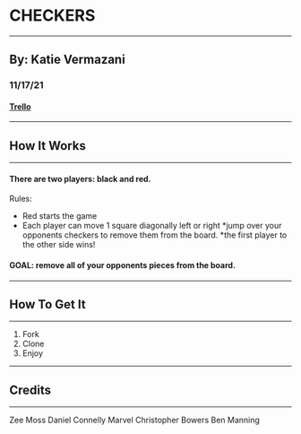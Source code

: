 # CHECKERS
***
## By: Katie Vermazani
### 11/17/21
#### [Trello](https://trello.com/b/5mLE3z8Q/project-1)

***
## How It Works
***
#### There are two players: black and red. 

Rules: 
* Red starts the game
* Each player can move 1 square diagonally left or right
*jump over your opponents checkers to remove them from the board.
*the first player to the other side wins!

#### GOAL: remove all of your opponents pieces from the board.

***
## How To Get It
***
1. Fork
2. Clone
3. Enjoy

***
## Credits
***

Zee Moss
Daniel Connelly
Marvel
Christopher Bowers
Ben Manning 